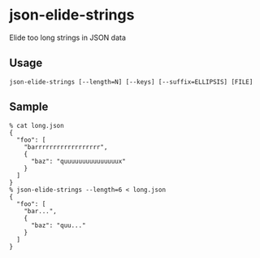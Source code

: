 # json-elide-strings

Elide too long strings in JSON data

## Usage

```
json-elide-strings [--length=N] [--keys] [--suffix=ELLIPSIS] [FILE]
```

## Sample

```
% cat long.json
{
  "foo": [
    "barrrrrrrrrrrrrrrrrr",
    {
      "baz": "quuuuuuuuuuuuuuux"
    }
  ]
}
% json-elide-strings --length=6 < long.json
{
  "foo": [
    "bar...",
    {
      "baz": "quu..."
    }
  ]
}
```
